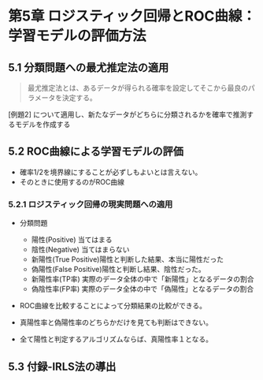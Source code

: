 # 第5章 ロジスティック回帰とROC曲線：学習モデルの評価方法

## 5.1 分類問題への最尤推定法の適用

>最尤推定法とは、あるデータが得られる確率を設定してそこから最良のパラメータを決定する。

[例題2] について適用し、新たなデータがどちらに分類されるかを確率で推測するモデルを作成する

## 5.2 ROC曲線による学習モデルの評価
- 確率1/2を境界線にすることが必ずしもよいとは言えない。
- そのときに使用するのがROC曲線

### 5.2.1 ロジスティック回帰の現実問題への適用
- 分類問題
  - 陽性(Positive) 当てはまる
  - 陰性(Negative) 当てはまらない
  - 新陽性(True Positive)陽性と判断した結果、本当に陽性だった
  - 偽陽性(False Positive)陽性と判断し結果、陰性だった。
  - 新陽性率(TP率) 実際のデータ全体の中で「新陽性」となるデータの割合
  - 偽陰性率(FP率) 実際のデータ全体の中で「偽陽性」となるデータの割合

- ROC曲線を比較することによって分類結果の比較ができる。
- 真陽性率と偽陽性率のどちらかだけを見ても判断はできない。
- 全て陽性と判定するアルゴリズムならば、真陽性率１となる。

## 5.3 付録-IRLS法の導出
